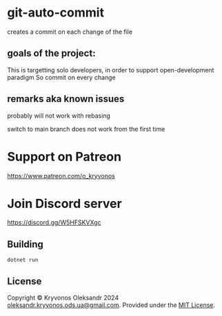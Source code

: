 # git-auto-commit
creates a commit on each change of the file

## goals of the project:
This is targetting solo developers, in order to support open-development paradigm
So commit on every change

## remarks aka known issues
probably will not work with rebasing

switch to main branch does not work from the first time

# Support on Patreon

https://www.patreon.com/o_kryvonos


# Join Discord server 

https://discord.gg/W5HFSKVXgc

## Building

```
dotnet run
```

## License

Copyright © Kryvonos Oleksandr 2024 <oleksandr.kryvonos.ods.ua@gmail.com>. Provided under the [MIT License](http://opensource.org/licenses/MIT).
